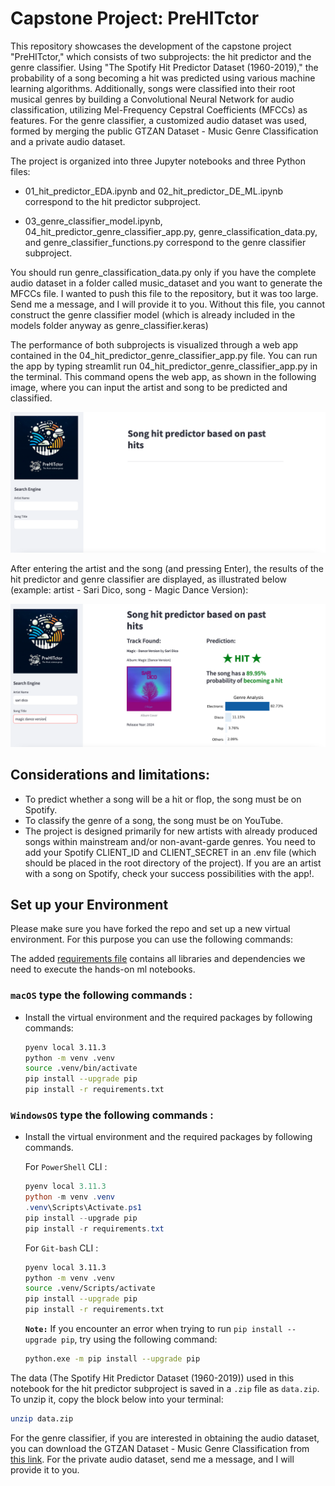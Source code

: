 # Capstone Project: PreHITctor

This repository showcases the development of the capstone project "PreHITctor," which consists of two subprojects: the hit predictor and the genre classifier. Using "The Spotify Hit Predictor Dataset (1960-2019)," the probability of a song becoming a hit was predicted using various machine learning algorithms. Additionally, songs were classified into their root musical genres by building a Convolutional Neural Network for audio classification, utilizing Mel-Frequency Cepstral Coefficients (MFCCs) as features. For the genre classifier, a customized audio dataset was used, formed by merging the public GTZAN Dataset - Music Genre Classification and a private audio dataset.

The project is organized into three Jupyter notebooks and three Python files:

- 01_hit_predictor_EDA.ipynb and 02_hit_predictor_DE_ML.ipynb correspond to the hit predictor subproject. 

- 03_genre_classifier_model.ipynb, 04_hit_predictor_genre_classifier_app.py, genre_classification_data.py, and genre_classifier_functions.py correspond to the genre classifier subproject. 

You should run genre_classification_data.py only if you have the complete audio dataset in a folder called music_dataset and you want to generate the MFCCs file. I wanted to push this file to the repository, but it was too large. Send me a message, and I will provide it to you. Without this file, you cannot construct the genre classifier model (which is already included in the models folder anyway as genre_classifier.keras)

The performance of both subprojects is visualized through a web app contained in the 04_hit_predictor_genre_classifier_app.py file. You can run the app by typing streamlit run 04_hit_predictor_genre_classifier_app.py in the terminal. This command opens the web app, as shown in the following image, where you can input the artist and song to be predicted and classified.

![Alt text](images/web_app_01.png)

After entering the artist and the song (and pressing Enter), the results of the hit predictor and genre classifier are displayed, as illustrated below (example: artist - Sari Dico, song - Magic Dance Version):

![Alt text](images/web_app_02.png)

## Considerations and limitations:

- To predict whether a song will be a hit or flop, the song must be on Spotify.
- To classify the genre of a song, the song must be on YouTube.
- The project is designed primarily for new artists with already produced songs within mainstream and/or non-avant-garde genres. You need to add your Spotify CLIENT_ID and CLIENT_SECRET in an .env file (which should be placed in the root directory of the project). If you are an artist with a song on Spotify, check your success possibilities with the app!.



## Set up your Environment

Please make sure you have forked the repo and set up a new virtual environment. For this purpose you can use the following commands:

The added [requirements file](requirements.txt) contains all libraries and dependencies we need to execute the hands-on ml notebooks.

### **`macOS`** type the following commands : 


- Install the virtual environment and the required packages by following commands:

    ```BASH
    pyenv local 3.11.3
    python -m venv .venv
    source .venv/bin/activate
    pip install --upgrade pip
    pip install -r requirements.txt
    ```
### **`WindowsOS`** type the following commands :

- Install the virtual environment and the required packages by following commands.

   For `PowerShell` CLI :

    ```PowerShell
    pyenv local 3.11.3
    python -m venv .venv
    .venv\Scripts\Activate.ps1
    pip install --upgrade pip
    pip install -r requirements.txt
    ```

    For `Git-bash` CLI :
  
    ```BASH
    pyenv local 3.11.3
    python -m venv .venv
    source .venv/Scripts/activate
    pip install --upgrade pip
    pip install -r requirements.txt
    ```
     **`Note:`**
    If you encounter an error when trying to run `pip install --upgrade pip`, try using the following command:

    ```Bash
    python.exe -m pip install --upgrade pip
    ```
    
The data (The Spotify Hit Predictor Dataset (1960-2019)) used in this notebook for the hit predictor subproject is saved in a `.zip` file as `data.zip`. To unzip it, copy the block below into your terminal:

```Bash
unzip data.zip
```

For the genre classifier, if you are interested in obtaining the audio dataset, you can download the GTZAN Dataset - Music Genre Classification from 
[this link](https://www.kaggle.com/datasets/andradaolteanu/gtzan-dataset-music-genre-classification). For the private audio dataset, send me a message, and I will provide it to you.